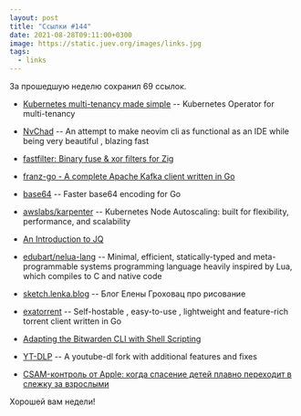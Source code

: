 ```yaml
---
layout: post
title: "Ссылки #144"
date: 2021-08-28T09:11:00+0300
image: https://static.juev.org/images/links.jpg
tags:
  - links
---
```

За прошедшую неделю сохранил 69 ссылок.

* [Kubernetes multi-tenancy made simple](https://github.com/clastix/capsule) -- Kubernetes Operator for multi-tenancy

* [NvChad](https://github.com/NvChad/NvChad) -- An attempt to make neovim cli as functional as an IDE while being very beautiful , blazing fast

* [fastfilter: Binary fuse & xor filters for Zig](https://github.com/hexops/fastfilter)

* [franz-go - A complete Apache Kafka client written in Go](https://github.com/twmb/franz-go)

* [base64](https://github.com/cristalhq/base64) -- Faster base64 encoding for Go

* [awslabs/karpenter](https://github.com/awslabs/karpenter) -- Kubernetes Node Autoscaling: built for flexibility, performance, and scalability

* [An Introduction to JQ](https://earthly.dev/blog/jq-select/)

* [edubart/nelua-lang](https://github.com/edubart/nelua-lang) -- Minimal, efficient, statically-typed and meta-programmable systems programming language heavily inspired by Lua, which compiles to C and native code

* [sketch.lenka.blog](https://sketch.lenka.blog/) -- Блог Елены Гроховац про рисование

* [exatorrent](https://github.com/varbhat/exatorrent) -- Self-hostable , easy-to-use , lightweight and feature-rich torrent client written in Go

* [Adapting the Bitwarden CLI with Shell Scripting](https://www.drumm.sh/blog/bw-cli)

* [YT-DLP](https://github.com/yt-dlp/yt-dlp) -- A youtube-dl fork with additional features and fixes

* [CSAM-контроль от Apple: когда спасение детей плавно переходит в слежку за взрослыми](https://adguard.com/ru/blog/apple-csam-detection.html)

Хорошей вам недели!
